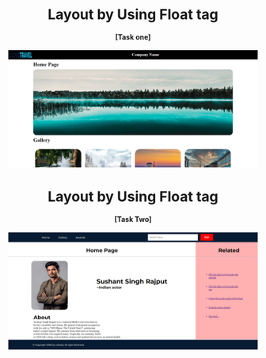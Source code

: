 <h1 align="center">Layout by Using Float tag</h1>
<h4 align="center"> [Task one]  </h4>

<a href="https://github.com/13-Bhupendra/float-tag-layout/tree/main/float%20layout">
    <img src="https://github.com/13-Bhupendra/float-tag-layout/blob/main/Screenshot%202024-10-16%20211422.png">
</a>

<h1 align="center">Layout by Using Float tag</h1>
<h4 align="center"> [Task Two]  </h4>

<a href="https://github.com/13-Bhupendra/float-tag-layout/tree/main/float%20layout%20_task2">
    <img src="https://github.com/13-Bhupendra/float-tag-layout/blob/main/Screenshot%202024-10-18%20173030.png">
</a>



